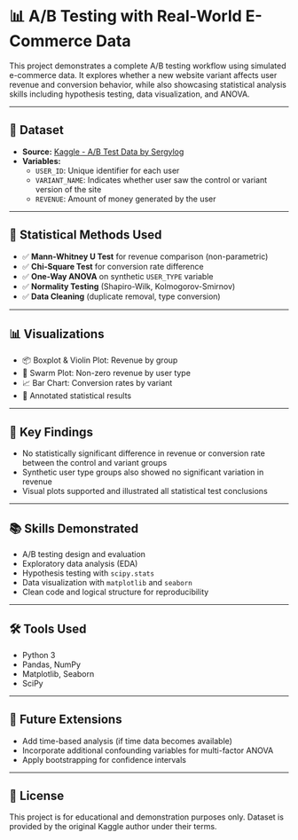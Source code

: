 # 📊 A/B Testing with Real-World E-Commerce Data

This project demonstrates a complete A/B testing workflow using simulated e-commerce data. It explores whether a new website variant affects user revenue and conversion behavior, while also showcasing statistical analysis skills including hypothesis testing, data visualization, and ANOVA.

---

## 📁 Dataset

- **Source:** [Kaggle - A/B Test Data by Sergylog](https://www.kaggle.com/datasets/sergylog/ab-test-data)
- **Variables:**
  - `USER_ID`: Unique identifier for each user
  - `VARIANT_NAME`: Indicates whether user saw the control or variant version of the site
  - `REVENUE`: Amount of money generated by the user

---

## 🧪 Statistical Methods Used

- ✅ **Mann-Whitney U Test** for revenue comparison (non-parametric)
- ✅ **Chi-Square Test** for conversion rate difference
- ✅ **One-Way ANOVA** on synthetic `USER_TYPE` variable
- ✅ **Normality Testing** (Shapiro-Wilk, Kolmogorov-Smirnov)
- ✅ **Data Cleaning** (duplicate removal, type conversion)

---

## 📊 Visualizations

- 📦 Boxplot & Violin Plot: Revenue by group
- 📍 Swarm Plot: Non-zero revenue by user type
- 📈 Bar Chart: Conversion rates by variant
- 🧪 Annotated statistical results

---

## 🧠 Key Findings

- No statistically significant difference in revenue or conversion rate between the control and variant groups
- Synthetic user type groups also showed no significant variation in revenue
- Visual plots supported and illustrated all statistical test conclusions

---

## 📚 Skills Demonstrated

- A/B testing design and evaluation
- Exploratory data analysis (EDA)
- Hypothesis testing with `scipy.stats`
- Data visualization with `matplotlib` and `seaborn`
- Clean code and logical structure for reproducibility

---

## 🛠️ Tools Used

- Python 3
- Pandas, NumPy
- Matplotlib, Seaborn
- SciPy

---

## 📌 Future Extensions

- Add time-based analysis (if time data becomes available)
- Incorporate additional confounding variables for multi-factor ANOVA
- Apply bootstrapping for confidence intervals

---

## 📄 License

This project is for educational and demonstration purposes only. Dataset is provided by the original Kaggle author under their terms.
